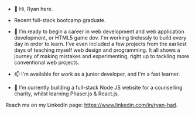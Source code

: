 - 👋 Hi, Ryan here.

- Recent full-stack bootcamp graduate.

- 👀 I’m ready to begin a career in web development and web application development, or HTML5 game dev. I'm working tirelessly to build every day in order to learn. I've even included a few projects from the earliest days of teaching myself web design and programming. It all shows a journey of making mistakes and experimenting, right up to tackling more conventional web projects.

- 📫 I'm available for work as a junior developer, and I'm a fast learner. 

- 🌱 I’m currently building a full-stack Node JS website for a counselling charity, whilst learning Phaser.js & React.js. 

Reach me on my LinkedIn page: https://www.linkedin.com/in/ryan-had.

<!---
eaglesTear/eaglesTear is a ✨ special ✨ repository because its `README.md` (this file) appears on your GitHub profile.
You can click the Preview link to take a look at your changes.
--->
